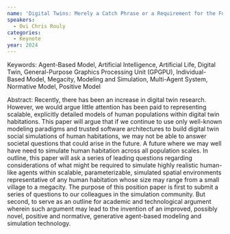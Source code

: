 ```yaml
---
name: 'Digital Twins: Merely a Catch Phrase or a Requirement for the Future?'
speakers:
  - Ovi Chris Rouly
categories:
  - Keynote
year: 2024
---
```


Keywords: Agent-Based Model, Artificial Intelligence, Artificial Life, Digital Twin, General-Purpose Graphics Processing
Unit (GPGPU), Individual-Based Model, Megacity, Modeling and Simulation, Multi-Agent System, Normative Model, Positive
Model

Abstract: Recently, there has been an increase in digital twin research. However, we would argue little attention has
been paid to representing scalable, explicitly detailed models of human populations within digital twin habitations.
This paper will argue that if we continue to use only well-known modeling paradigms and trusted software architectures
to build digital twin social simulations of human habitations, we may not be able to answer societal questions that
could arise in the future. A future where we may well have need to simulate human habitation across all population
scales. In outline, this paper will ask a series of leading questions regarding considerations of what might be required
to simulate highly realistic human-like agents within scalable, parameterizable, simulated spatial environments
representative of any human habitation whose size may range from a small village to a megacity. The purpose of this
position paper is first to submit a series of questions to our colleagues in the simulation community. But second, to
serve as an outline for academic and technological argument wherein such argument may lead to the invention of an
improved, possibly novel, positive and normative, generative agent-based modeling and simulation technology.

